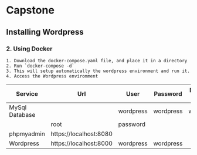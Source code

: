 # Capstone 

## Installing Wordpress

### 2. Using Docker
    1. Download the docker-compose.yaml file, and place it in a directory
    2. Run `docker-compose -d`
    3. This will setup automatically the wordpress environment and run it.
    4. Access the Wordpress enviromment
|Service|Url|User|Password|Database Name|
|--------------|----------|-----|--------|-----|
|MySql Database||wordpress|wordpress|wordpress|
||root|password||
|phpmyadmin|https://localhost:8080||||
|Wordpress|https://localhost:8000|wordpress|wordpress||
      
